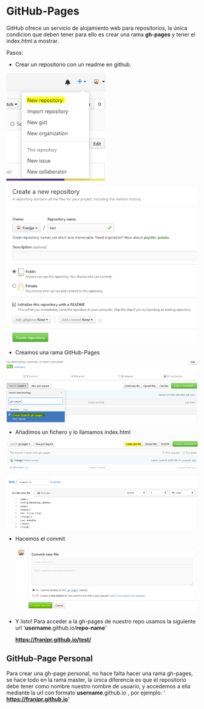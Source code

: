 GitHub-Pages
==

GitHub ofrece un servicio de alojamiento web para repositorios, la única condicion que deben tener
para ello es crear una rama **gh-pages** y tener el index.html a mostrar.

Pasos:
* Crear un repositorio con un readme en github.

![create repo](imgs/create.png)  


![create repo](imgs/create2.png)  

*  Creamos una rama GitHub-Pages

![create repo](imgs/bramch.png)  

* Añadimos un fichero y lo llamamos index.html

![create repo](imgs/new.png)  

![create repo](imgs/index.png)  

* Hacemos el commit

  ![create repo](imgs/commit.png)  

* Y listo! Para acceder a la gh-pages de nuestro repo usamos la siguiente url '**username**.github.io/**repo-name**'

  **https://franjpr.github.io/test/**

## GitHub-Page Personal

Para crear una gh-page personal, no hace falta hacer una rama gh-pages, se hace todo en la rama master, la única diferencia es que el repositorio debe tener como nombre nuestro nombre de usuario, y accedemos a ella mediante la url con formato **username**.github.io , por ejemplo: '  **https://franjpr.github.io**'
